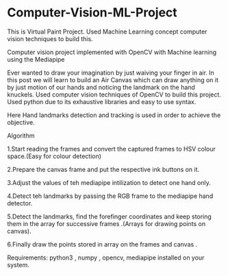 # Computer-Vision-ML-Project
This is Virtual Paint Project. Used Machine Learning concept computer vision techniques to build this.

Computer vision project implemented with OpenCV with Machine learning using the Mediapipe

Ever wanted to draw your imagination by just waiving your finger in air. In this post we will learn to build an Air Canvas which can draw anything on it by just motion of our hands and noticing the landmark on the hand knuckels. Used computer vision techniques of OpenCV to build this project. Used python due to its exhaustive libraries and easy to use syntax.

Here Hand landmarks detection and tracking is used in order to achieve the objective.


Algorithm

1.Start reading the frames and convert the captured frames to HSV colour space.(Easy for colour detection)

2.Prepare the canvas frame and put the respective ink buttons on it.

3.Adjust the values of teh mediapipe intilization to detect one hand only.

4.Detect teh landmarks by passing the RGB frame to the mediapipe hand detector.

5.Detect the landmarks, find the forefinger coordinates and keep storing them in the array for successive frames .(Arrays for drawing points on canvas).

6.Finally draw the points stored in array on the frames and canvas .

Requirements: python3 , numpy , opencv, mediapipe installed on your system.
